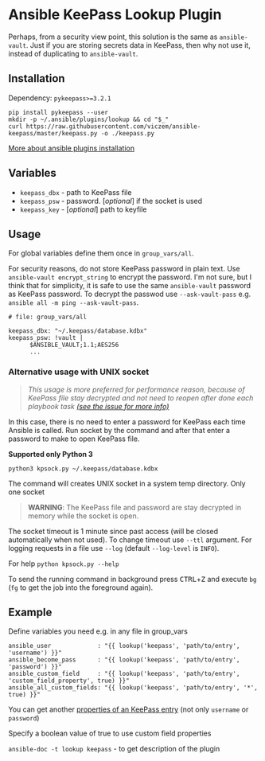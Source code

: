 # Ansible KeePass Lookup Plugin

Perhaps, from a security view point, this solution is the same as `ansible-vault`.
Just if you are storing secrets data in KeePass, then why not use it, 
instead of duplicating to `ansible-vault`. 


## Installation

Dependency: `pykeepass>=3.2.1`

    pip install pykeepass --user
    mkdir -p ~/.ansible/plugins/lookup && cd "$_"
    curl https://raw.githubusercontent.com/viczem/ansible-keepass/master/keepass.py -o ./keepass.py

[More about ansible plugins installation](https://docs.ansible.com/ansible/latest/dev_guide/developing_locally.html)


## Variables

- `keepass_dbx` - path to KeePass file
- `keepass_psw` - password. [*optional*] if the socket is used
- `keepass_key` - [*optional*] path to keyfile


## Usage

For global variables define them once in `group_vars/all`.

For security reasons, do not store KeePass password in plain text. 
Use `ansible-vault encrypt_string` to encrypt the password. 
I'm not sure, but I think that for simplicity, 
it is safe to use the same `ansible-vault` password as KeePass password.
To decrypt the passwod use `--ask-vault-pass`
 e.g. `ansible all -m ping --ask-vault-pass`.


    # file: group_vars/all
    
    keepass_dbx: "~/.keepass/database.kdbx"
    keepass_psw: !vault |
          $ANSIBLE_VAULT;1.1;AES256
          ...


### Alternative usage with UNIX socket

> _This usage is more preferred for performance reason, 
because of KeePass file stay decrypted and not need to reopen after done each playbook task 
[(see the issue for more info)](https://github.com/viczem/ansible-keepass/issues/1)_

In this case, there is no need to enter a password for KeePass each time Ansible is called.
Run socket by the command and after that enter a password to make to open KeePass file.

**Supported only Python 3**

    python3 kpsock.py ~/.keepass/database.kdbx


The command will creates UNIX socket in a system temp directory. Only one socket 
> **WARNING**: The KeePass file and password are stay decrypted in memory while the socket is open.

The socket timeout is 1 minute since past access (will be closed automatically when not used).
To change timeout use `--ttl` argument. 
For logging requests in a file use `--log` (default `--log-level` is `INFO`).

For help `python kpsock.py --help`

To send the running command in background press <kbd>CTRL</kbd>+<kbd>Z</kbd> and execute `bg` 
(`fg` to get the job into the foreground again).


## Example

Define variables you need e.g. in any file in group_vars


    ansible_user             : "{{ lookup('keepass', 'path/to/entry', 'username') }}"
    ansible_become_pass      : "{{ lookup('keepass', 'path/to/entry', 'password') }}"
    ansible_custom_field     : "{{ lookup('keepass', 'path/to/entry', 'custom_field_property', true) }}"
    ansible_all_custom_fields: "{{ lookup('keepass', 'path/to/entry', '*', true) }}"


You can get another [properties of an KeePass entry](https://github.com/pschmitt/pykeepass/blob/master/pykeepass/entry.py)
(not only `username` or `password`)

Specify a boolean value of true to use custom field properties
 
`ansible-doc -t lookup keepass` - to get description of the plugin
